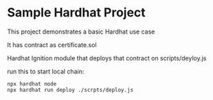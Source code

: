 # Sample Hardhat Project

This project demonstrates a basic Hardhat use case

It has contract as certificate.sol

Hardhat Ignition module that deploys that contract on scripts/deyloy.js

run this to start local chain:

```shell
npx hardhat node
npx hardhat run deploy ./scrpts/deploy.js
```
